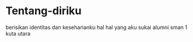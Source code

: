 # Tentang-diriku
berisikan identitas dan keseharianku
hal hal yang aku sukai
alumni sman 1 kuta utara
